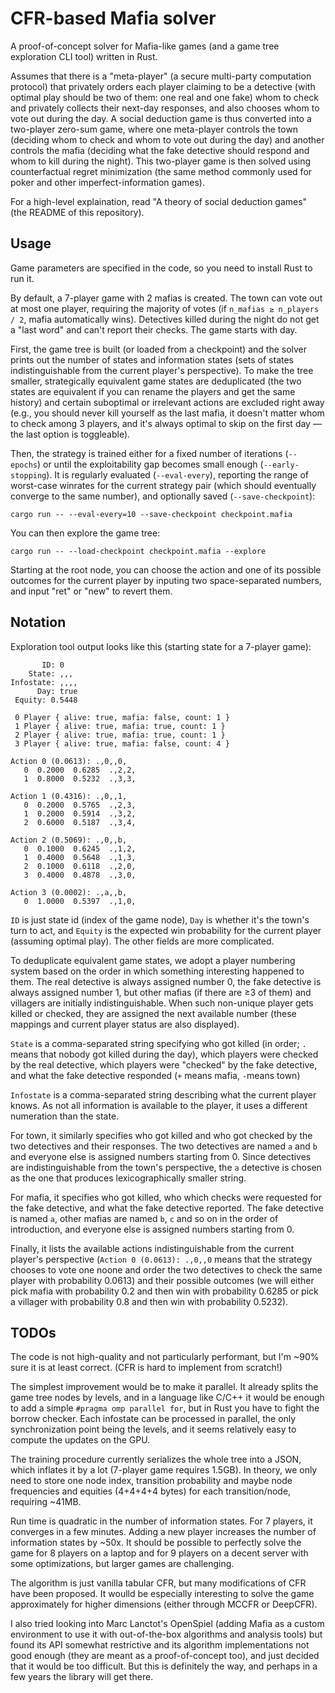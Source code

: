 # CFR-based Mafia solver

A proof-of-concept solver for Mafia-like games (and a game tree exploration CLI tool) written in Rust.

Assumes that there is a "meta-player" (a secure multi-party computation protocol) that privately orders each player claiming to be a detective (with optimal play should be two of them: one real and one fake) whom to check and privately collects their next-day responses, and also chooses whom to vote out during the day. A social deduction game is thus converted into a two-player zero-sum game, where one meta-player controls the town (deciding whom to check and whom to vote out during the day) and another controls the mafia (deciding what the fake detective should respond and whom to kill during the night). This two-player game is then solved using counterfactual regret minimization (the same method commonly used for poker and other imperfect-information games).

For a high-level explaination, read "A theory of social deduction games" (the README of this repository).

## Usage

Game parameters are specified in the code, so you need to install Rust to run it.

By default, a 7-player game with 2 mafias is created. The town can vote out at most one player, requiring the majority of votes (if `n_mafias ≥ n_players / 2`, mafia automatically wins). Detectives killed during the night do not get a "last word" and can't report their checks. The game starts with day.

First, the game tree is built (or loaded from a checkpoint) and the solver prints out the number of states and information states (sets of states indistinguishable from the current player's perspective). To make the tree smaller, strategically equivalent game states are deduplicated (the two states are equivalent if you can rename the players and get the same history) and certain suboptimal or irrelevant actions are excluded right away (e.g., you should never kill yourself as the last mafia, it doesn't matter whom to check among 3 players, and it's always optimal to skip on the first day — the last option is toggleable).

Then, the strategy is trained either for a fixed number of iterations (`--epochs`) or until the exploitability gap becomes small enough (`--early-stopping`). It is regularly evaluated (`--eval-every`), reporting the range of worst-case winrates for the current strategy pair (which should eventually converge to the same number), and optionally saved (`--save-checkpoint`):

```
cargo run -- --eval-every=10 --save-checkpoint checkpoint.mafia
```

You can then explore the game tree:

```
cargo run -- --load-checkpoint checkpoint.mafia --explore
```

Starting at the root node, you can choose the action and one of its possible outcomes for the current player by inputing two space-separated numbers, and input "ret" or "new" to revert them.

## Notation

Exploration tool output looks like this (starting state for a 7-player game):

```
       ID: 0
    State: ,,,
Infostate: ,,,,
      Day: true
 Equity: 0.5448

 0 Player { alive: true, mafia: false, count: 1 }
 1 Player { alive: true, mafia: true, count: 1 }
 2 Player { alive: true, mafia: true, count: 1 }
 3 Player { alive: true, mafia: false, count: 4 }

Action 0 (0.0613): .,0,,0,
   0  0.2000  0.6285  .,2,2,
   1  0.8000  0.5232  .,3,3,

Action 1 (0.4316): .,0,,1,
   0  0.2000  0.5765  .,2,3,
   1  0.2000  0.5914  .,3,2,
   2  0.6000  0.5187  .,3,4,

Action 2 (0.5069): .,0,,b,
   0  0.1000  0.6245  .,1,2,
   1  0.4000  0.5648  .,1,3,
   2  0.1000  0.6118  .,2,0,
   3  0.4000  0.4878  .,3,0,

Action 3 (0.0002): .,a,,b,
   0  1.0000  0.5397  .,1,0,
```

`ID` is just state id (index of the game node), `Day` is whether it's the town's turn to act, and `Equity` is the expected win probability for the current player (assuming optimal play). The other fields are more complicated.

To deduplicate equivalent game states, we adopt a player numbering system based on the order in which something interesting happened to them. The real detective is always assigned number 0, the fake detective is always assigned number 1, but other mafias (if there are ≥3 of them) and villagers are initially indistinguishable. When such non-unique player gets killed or checked, they are assigned the next available number (these mappings and current player status are also displayed).

`State` is a comma-separated string specifying who got killed (in order; `.` means that nobody got killed during the day), which players were checked by the real detective, which players were "checked" by the fake detective, and what the fake detective responded (`+` means mafia, `-`means town)

`Infostate` is a comma-separated string describing what the current player knows. As not all information is available to the player, it uses a different numeration than the state.

For town, it similarly specifies who got killed and who got checked by the two detectives and their responses. The two detectives are named `a` and `b` and everyone else is assigned numbers starting from 0. Since detectives are indistinguishable from the town's perspective, the `a` detective is chosen as the one that produces lexicographically smaller string.

For mafia, it specifies who got killed, who which checks were requested for the fake detective, and what the fake detective reported. The fake detective is named `a`, other mafias are named `b`, `c` and so on in the order of introduction, and everyone else is assigned numbers starting from 0.

Finally, it lists the available actions indistinguishable from the current player's perspective (`Action 0 (0.0613): .,0,,0` means that the strategy chooses to vote one noone and order the two detectives to check the same player with probability 0.0613) and their possible outcomes (we will either pick mafia with probability 0.2 and then win with probability 0.6285 or pick a villager with probability 0.8 and then win with probability 0.5232).

## TODOs

The code is not high-quality and not particularly performant, but I'm ~90% sure it is at least correct. (CFR is hard to implement from scratch!)

The simplest improvement would be to make it parallel. It already splits the game tree nodes by levels, and in a language like C/C++ it would be enough to add a simple `#pragma omp parallel for`, but in Rust you have to fight the borrow checker. Each infostate can be processed in parallel, the only synchronization point being the levels, and it seems relatively easy to compute the updates on the GPU.

The training procedure currently serializes the whole tree into a JSON, which inflates it by a lot (7-player game requires 1.5GB). In theory, we only need to store one node index, transition probability and maybe node frequencies and equities (4+4+4+4 bytes) for each transition/node, requiring ~41MB.

Run time is quadratic in the number of information states. For 7 players, it converges in a few minutes. Adding a new player increases the number of information states by ~50x. It should be possible to perfectly solve the game for 8 players on a laptop and for 9 players on a decent server with some optimizations, but larger games are challenging.

The algorithm is just vanilla tabular CFR, but many modifications of CFR have been proposed. It woulld be especially interesting to solve the game approximately for higher dimensions (either through MCCFR or DeepCFR).

I also tried looking into Marc Lanctot's OpenSpiel (adding Mafia as a custom environment to use it with out-of-the-box algorithms and analysis tools) but found its API somewhat restrictive and its algorithm implementations not good enough (they are meant as a proof-of-concept too), and just decided that it would be too difficult. But this is definitely the way, and perhaps in a few years the library will get there.
